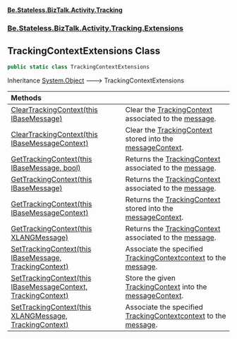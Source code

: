 #### [Be.Stateless.BizTalk.Activity.Tracking](README.md 'README')
### [Be.Stateless.BizTalk.Activity.Tracking.Extensions](Be.Stateless.BizTalk.Activity.Tracking.Extensions.md 'Be.Stateless.BizTalk.Activity.Tracking.Extensions')

## TrackingContextExtensions Class

```csharp
public static class TrackingContextExtensions
```

Inheritance [System.Object](https://docs.microsoft.com/en-us/dotnet/api/System.Object 'System.Object') &#129106; TrackingContextExtensions

| Methods | |
| :--- | :--- |
| [ClearTrackingContext(this IBaseMessage)](TrackingContextExtensions.ClearTrackingContext(thisIBaseMessage).md 'Be.Stateless.BizTalk.Activity.Tracking.Extensions.TrackingContextExtensions.ClearTrackingContext(this Microsoft.BizTalk.Message.Interop.IBaseMessage)') | Clear the [TrackingContext](TrackingContext.md 'Be.Stateless.BizTalk.Activity.Tracking.TrackingContext') associated to the [message](TrackingContextExtensions.ClearTrackingContext(thisIBaseMessage).md#Be.Stateless.BizTalk.Activity.Tracking.Extensions.TrackingContextExtensions.ClearTrackingContext(thisMicrosoft.BizTalk.Message.Interop.IBaseMessage).message 'Be.Stateless.BizTalk.Activity.Tracking.Extensions.TrackingContextExtensions.ClearTrackingContext(this Microsoft.BizTalk.Message.Interop.IBaseMessage).message'). |
| [ClearTrackingContext(this IBaseMessageContext)](TrackingContextExtensions.ClearTrackingContext(thisIBaseMessageContext).md 'Be.Stateless.BizTalk.Activity.Tracking.Extensions.TrackingContextExtensions.ClearTrackingContext(this Microsoft.BizTalk.Message.Interop.IBaseMessageContext)') | Clear the [TrackingContext](TrackingContext.md 'Be.Stateless.BizTalk.Activity.Tracking.TrackingContext') stored into the [messageContext](TrackingContextExtensions.ClearTrackingContext(thisIBaseMessageContext).md#Be.Stateless.BizTalk.Activity.Tracking.Extensions.TrackingContextExtensions.ClearTrackingContext(thisMicrosoft.BizTalk.Message.Interop.IBaseMessageContext).messageContext 'Be.Stateless.BizTalk.Activity.Tracking.Extensions.TrackingContextExtensions.ClearTrackingContext(this Microsoft.BizTalk.Message.Interop.IBaseMessageContext).messageContext'). |
| [GetTrackingContext(this IBaseMessage, bool)](TrackingContextExtensions.GetTrackingContext(thisIBaseMessage,bool).md 'Be.Stateless.BizTalk.Activity.Tracking.Extensions.TrackingContextExtensions.GetTrackingContext(this Microsoft.BizTalk.Message.Interop.IBaseMessage, bool)') | Returns the [TrackingContext](TrackingContext.md 'Be.Stateless.BizTalk.Activity.Tracking.TrackingContext') associated to the [message](TrackingContextExtensions.GetTrackingContext(thisIBaseMessage,bool).md#Be.Stateless.BizTalk.Activity.Tracking.Extensions.TrackingContextExtensions.GetTrackingContext(thisMicrosoft.BizTalk.Message.Interop.IBaseMessage,bool).message 'Be.Stateless.BizTalk.Activity.Tracking.Extensions.TrackingContextExtensions.GetTrackingContext(this Microsoft.BizTalk.Message.Interop.IBaseMessage, bool).message'). |
| [GetTrackingContext(this IBaseMessage)](TrackingContextExtensions.GetTrackingContext(thisIBaseMessage).md 'Be.Stateless.BizTalk.Activity.Tracking.Extensions.TrackingContextExtensions.GetTrackingContext(this Microsoft.BizTalk.Message.Interop.IBaseMessage)') | Returns the [TrackingContext](TrackingContext.md 'Be.Stateless.BizTalk.Activity.Tracking.TrackingContext') associated to the [message](TrackingContextExtensions.GetTrackingContext(thisIBaseMessage).md#Be.Stateless.BizTalk.Activity.Tracking.Extensions.TrackingContextExtensions.GetTrackingContext(thisMicrosoft.BizTalk.Message.Interop.IBaseMessage).message 'Be.Stateless.BizTalk.Activity.Tracking.Extensions.TrackingContextExtensions.GetTrackingContext(this Microsoft.BizTalk.Message.Interop.IBaseMessage).message'). |
| [GetTrackingContext(this IBaseMessageContext)](TrackingContextExtensions.GetTrackingContext(thisIBaseMessageContext).md 'Be.Stateless.BizTalk.Activity.Tracking.Extensions.TrackingContextExtensions.GetTrackingContext(this Microsoft.BizTalk.Message.Interop.IBaseMessageContext)') | Returns the [TrackingContext](TrackingContext.md 'Be.Stateless.BizTalk.Activity.Tracking.TrackingContext') stored into the [messageContext](TrackingContextExtensions.GetTrackingContext(thisIBaseMessageContext).md#Be.Stateless.BizTalk.Activity.Tracking.Extensions.TrackingContextExtensions.GetTrackingContext(thisMicrosoft.BizTalk.Message.Interop.IBaseMessageContext).messageContext 'Be.Stateless.BizTalk.Activity.Tracking.Extensions.TrackingContextExtensions.GetTrackingContext(this Microsoft.BizTalk.Message.Interop.IBaseMessageContext).messageContext'). |
| [GetTrackingContext(this XLANGMessage)](TrackingContextExtensions.GetTrackingContext(thisXLANGMessage).md 'Be.Stateless.BizTalk.Activity.Tracking.Extensions.TrackingContextExtensions.GetTrackingContext(this Microsoft.XLANGs.BaseTypes.XLANGMessage)') | Returns the [TrackingContext](TrackingContext.md 'Be.Stateless.BizTalk.Activity.Tracking.TrackingContext') associated to the [message](TrackingContextExtensions.GetTrackingContext(thisXLANGMessage).md#Be.Stateless.BizTalk.Activity.Tracking.Extensions.TrackingContextExtensions.GetTrackingContext(thisMicrosoft.XLANGs.BaseTypes.XLANGMessage).message 'Be.Stateless.BizTalk.Activity.Tracking.Extensions.TrackingContextExtensions.GetTrackingContext(this Microsoft.XLANGs.BaseTypes.XLANGMessage).message'). |
| [SetTrackingContext(this IBaseMessage, TrackingContext)](TrackingContextExtensions.SetTrackingContext(thisIBaseMessage,TrackingContext).md 'Be.Stateless.BizTalk.Activity.Tracking.Extensions.TrackingContextExtensions.SetTrackingContext(this Microsoft.BizTalk.Message.Interop.IBaseMessage, Be.Stateless.BizTalk.Activity.Tracking.TrackingContext)') | Associate the specified [TrackingContext](TrackingContext.md 'Be.Stateless.BizTalk.Activity.Tracking.TrackingContext')[context](TrackingContextExtensions.SetTrackingContext(thisIBaseMessage,TrackingContext).md#Be.Stateless.BizTalk.Activity.Tracking.Extensions.TrackingContextExtensions.SetTrackingContext(thisMicrosoft.BizTalk.Message.Interop.IBaseMessage,Be.Stateless.BizTalk.Activity.Tracking.TrackingContext).context 'Be.Stateless.BizTalk.Activity.Tracking.Extensions.TrackingContextExtensions.SetTrackingContext(this Microsoft.BizTalk.Message.Interop.IBaseMessage, Be.Stateless.BizTalk.Activity.Tracking.TrackingContext).context') to the [message](TrackingContextExtensions.SetTrackingContext(thisIBaseMessage,TrackingContext).md#Be.Stateless.BizTalk.Activity.Tracking.Extensions.TrackingContextExtensions.SetTrackingContext(thisMicrosoft.BizTalk.Message.Interop.IBaseMessage,Be.Stateless.BizTalk.Activity.Tracking.TrackingContext).message 'Be.Stateless.BizTalk.Activity.Tracking.Extensions.TrackingContextExtensions.SetTrackingContext(this Microsoft.BizTalk.Message.Interop.IBaseMessage, Be.Stateless.BizTalk.Activity.Tracking.TrackingContext).message'). |
| [SetTrackingContext(this IBaseMessageContext, TrackingContext)](TrackingContextExtensions.SetTrackingContext(thisIBaseMessageContext,TrackingContext).md 'Be.Stateless.BizTalk.Activity.Tracking.Extensions.TrackingContextExtensions.SetTrackingContext(this Microsoft.BizTalk.Message.Interop.IBaseMessageContext, Be.Stateless.BizTalk.Activity.Tracking.TrackingContext)') | Store the given [TrackingContext](TrackingContext.md 'Be.Stateless.BizTalk.Activity.Tracking.TrackingContext') into the [messageContext](TrackingContextExtensions.SetTrackingContext(thisIBaseMessageContext,TrackingContext).md#Be.Stateless.BizTalk.Activity.Tracking.Extensions.TrackingContextExtensions.SetTrackingContext(thisMicrosoft.BizTalk.Message.Interop.IBaseMessageContext,Be.Stateless.BizTalk.Activity.Tracking.TrackingContext).messageContext 'Be.Stateless.BizTalk.Activity.Tracking.Extensions.TrackingContextExtensions.SetTrackingContext(this Microsoft.BizTalk.Message.Interop.IBaseMessageContext, Be.Stateless.BizTalk.Activity.Tracking.TrackingContext).messageContext'). |
| [SetTrackingContext(this XLANGMessage, TrackingContext)](TrackingContextExtensions.SetTrackingContext(thisXLANGMessage,TrackingContext).md 'Be.Stateless.BizTalk.Activity.Tracking.Extensions.TrackingContextExtensions.SetTrackingContext(this Microsoft.XLANGs.BaseTypes.XLANGMessage, Be.Stateless.BizTalk.Activity.Tracking.TrackingContext)') | Associate the specified [TrackingContext](TrackingContext.md 'Be.Stateless.BizTalk.Activity.Tracking.TrackingContext')[context](TrackingContextExtensions.SetTrackingContext(thisXLANGMessage,TrackingContext).md#Be.Stateless.BizTalk.Activity.Tracking.Extensions.TrackingContextExtensions.SetTrackingContext(thisMicrosoft.XLANGs.BaseTypes.XLANGMessage,Be.Stateless.BizTalk.Activity.Tracking.TrackingContext).context 'Be.Stateless.BizTalk.Activity.Tracking.Extensions.TrackingContextExtensions.SetTrackingContext(this Microsoft.XLANGs.BaseTypes.XLANGMessage, Be.Stateless.BizTalk.Activity.Tracking.TrackingContext).context') to the [message](TrackingContextExtensions.SetTrackingContext(thisXLANGMessage,TrackingContext).md#Be.Stateless.BizTalk.Activity.Tracking.Extensions.TrackingContextExtensions.SetTrackingContext(thisMicrosoft.XLANGs.BaseTypes.XLANGMessage,Be.Stateless.BizTalk.Activity.Tracking.TrackingContext).message 'Be.Stateless.BizTalk.Activity.Tracking.Extensions.TrackingContextExtensions.SetTrackingContext(this Microsoft.XLANGs.BaseTypes.XLANGMessage, Be.Stateless.BizTalk.Activity.Tracking.TrackingContext).message'). |
